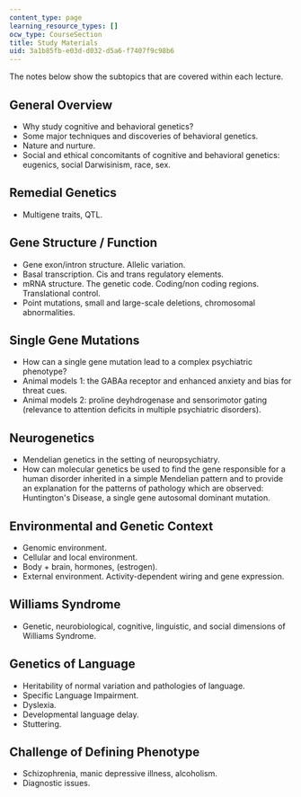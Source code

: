 ```yaml
---
content_type: page
learning_resource_types: []
ocw_type: CourseSection
title: Study Materials
uid: 3a1b85fb-e03d-d032-d5a6-f7407f9c98b6
---
```


The notes below show the subtopics that are covered within each lecture.

General Overview
----------------

*   Why study cognitive and behavioral genetics?
*   Some major techniques and discoveries of behavioral genetics.
*   Nature and nurture.
*   Social and ethical concomitants of cognitive and behavioral genetics: eugenics, social Darwisinism, race, sex.

Remedial Genetics
-----------------

*   Multigene traits, QTL.

Gene Structure / Function
-------------------------

*   Gene exon/intron structure. Allelic variation.
*   Basal transcription. Cis and trans regulatory elements.
*   mRNA structure. The genetic code. Coding/non coding regions. Translational control.
*   Point mutations, small and large-scale deletions, chromosomal abnormalities.

Single Gene Mutations
---------------------

*   How can a single gene mutation lead to a complex psychiatric phenotype?
*   Animal models 1: the GABAa receptor and enhanced anxiety and bias for threat cues.
*   Animal models 2: proline deyhdrogenase and sensorimotor gating (relevance to attention deficits in multiple psychiatric disorders).

Neurogenetics
-------------

*   Mendelian genetics in the setting of neuropsychiatry.
*   How can molecular genetics be used to find the gene responsible for a human disorder inherited in a simple Mendelian pattern and to provide an explanation for the patterns of pathology which are observed: Huntington's Disease, a single gene autosomal dominant mutation.

Environmental and Genetic Context
---------------------------------

*   Genomic environment.
*   Cellular and local environment.
*   Body + brain, hormones, (estrogen).
*   External environment. Activity-dependent wiring and gene expression.

Williams Syndrome
-----------------

*   Genetic, neurobiological, cognitive, linguistic, and social dimensions of Williams Syndrome.

Genetics of Language
--------------------

*   Heritability of normal variation and pathologies of language.
*   Specific Language Impairment.
*   Dyslexia.
*   Developmental language delay.
*   Stuttering.

Challenge of Defining Phenotype
-------------------------------

*   Schizophrenia, manic depressive illness, alcoholism.
*   Diagnostic issues.